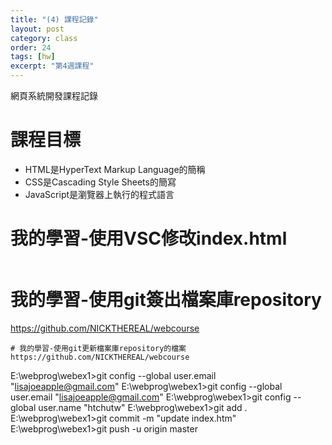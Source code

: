 ```yaml
---
title: "(4) 課程記錄"
layout: post
category: class
order: 24
tags: [hw]
excerpt: "第4週課程"
---
```

網頁系統開發課程記錄


# 課程目標
- HTML是HyperText Markup Language的簡稱
- CSS是Cascading Style Sheets的簡寫
- JavaScript是瀏覽器上執行的程式語言

# 我的學習-使用VSC修改index.html
```

```
# 我的學習-使用git簽出檔案庫repository
https://github.com/NICKTHEREAL/webcourse

```
# 我的學習-使用git更新檔案庫repository的檔案
https://github.com/NICKTHEREAL/webcourse
```
E:\webprog\webex1>git config --global user.email "lisajoeapple@gmail.com"
E:\webprog\webex1>git config --global user.email "lisajoeapple@gmail.com"
E:\webprog\webex1>git config --global user.name "htchutw"
E:\webprog\webex1>git add .
E:\webprog\webex1>git commit -m "update index.htm"
E:\webprog\webex1>git push -u origin master
```







